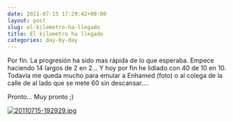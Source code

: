```yaml
---
date: 2011-07-15 17:29:42+00:00
layout: post
slug: el-kilometro-ha-llegado
title: El kilometro ha llegado
categories: day-by-day
---
```


Por fin. La progresión ha sido mas rápida de lo que esperaba. Empece haciendo 14 largos de 2 en 2... Y hoy por fin he lidiado con 40 de 10 en 10. Todavía me queda mucho para emular a Enhamed (foto) o al colega de la calle de al lado que se mete 60 sin descansar....

Pronto... Muy pronto ;)

[![20110715-192929.jpg](http://blog.migueljulian.com/wp-content/uploads/20110715-192929.jpg)](http://blog.migueljulian.com/wp-content/uploads/20110715-192929.jpg)
